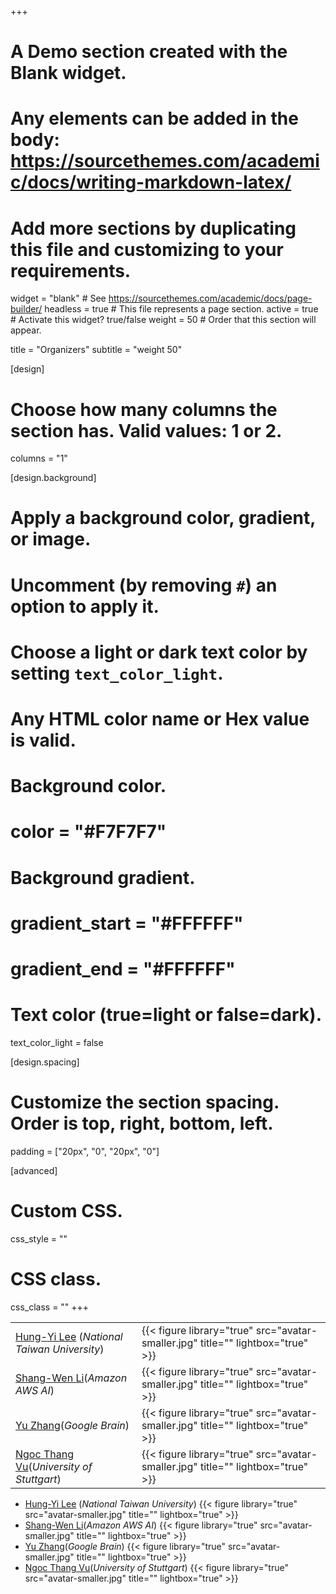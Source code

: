 +++
# A Demo section created with the Blank widget.
# Any elements can be added in the body: https://sourcethemes.com/academic/docs/writing-markdown-latex/
# Add more sections by duplicating this file and customizing to your requirements.

widget = "blank"  # See https://sourcethemes.com/academic/docs/page-builder/
headless = true  # This file represents a page section.
active =  true # Activate this widget? true/false
weight = 50  # Order that this section will appear.

title = "Organizers"
subtitle = "weight 50"

[design]
  # Choose how many columns the section has. Valid values: 1 or 2.
  columns = "1"

[design.background]
  # Apply a background color, gradient, or image.
  #   Uncomment (by removing `#`) an option to apply it.
  #   Choose a light or dark text color by setting `text_color_light`.
  #   Any HTML color name or Hex value is valid.

  # Background color.
  # color = "#F7F7F7"
  
  # Background gradient.
  # gradient_start = "#FFFFFF"
  # gradient_end = "#FFFFFF"
  
  # Text color (true=light or false=dark).
  text_color_light = false

[design.spacing]
  # Customize the section spacing. Order is top, right, bottom, left.
  padding = ["20px", "0", "20px", "0"]

[advanced]
 # Custom CSS. 
 css_style = ""
 
 # CSS class.
 css_class = ""
+++

| | |
| ------------------| ------------------------------ |
| [Hung-Yi Lee](http://speech.ee.ntu.edu.tw/~tlkagk/index.html) (*National Taiwan University*)            |     {{< figure library="true" src="avatar-smaller.jpg" title="" lightbox="true" >}}        |
|  [Shang-Wen Li]()(*Amazon AWS AI*)           |     {{< figure library="true" src="avatar-smaller.jpg" title="" lightbox="true" >}}        |
|  [Yu Zhang]()(*Google Brain*)           |     {{< figure library="true" src="avatar-smaller.jpg" title="" lightbox="true" >}}        |
|  [Ngoc Thang Vu]()(*University of Stuttgart*)           |     {{< figure library="true" src="avatar-smaller.jpg" title="" lightbox="true" >}}        |

* [Hung-Yi Lee](http://speech.ee.ntu.edu.tw/~tlkagk/index.html) (*National Taiwan
  University*)
{{< figure library="true" src="avatar-smaller.jpg" title="" lightbox="true" >}}
* [Shang-Wen Li]()(*Amazon AWS AI*)
{{< figure library="true" src="avatar-smaller.jpg" title="" lightbox="true" >}}
* [Yu Zhang]()(*Google Brain*)
{{< figure library="true" src="avatar-smaller.jpg" title="" lightbox="true" >}}
* [Ngoc Thang Vu]()(*University of Stuttgart*)
{{< figure library="true" src="avatar-smaller.jpg" title="" lightbox="true" >}}
